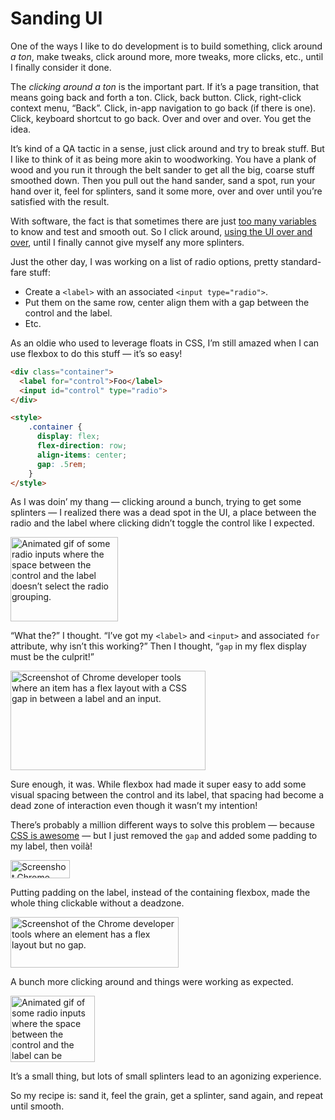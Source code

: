 # Sanding UI

One of the ways I like to do development is to build something, click around _a ton_, make tweaks, click around more, more tweaks, more clicks, etc., until I finally consider it done.

The _clicking around a ton_ is the important part. If it’s a page transition, that means going back and forth a ton. Click, back button. Click, right-click context menu, “Back”. Click, in-app navigation to go back (if there is one). Click, keyboard shortcut to go back. Over and over and over. You get the idea.

It’s kind of a QA tactic in a sense, just click around and try to break stuff. But I like to think of it as being more akin to woodworking. You have a plank of wood and you run it through the belt sander to get all the big, coarse stuff smoothed down. Then you pull out the hand sander, sand a spot, run your hand over it, feel for splinters, sand it some more, over and over until you’re satisfied with the result.

With software, the fact is that sometimes there are just [too many variables](https://daverupert.com/2024/02/ui-states/) to know and test and smooth out. So I click around, [using the UI over and over](https://notes.jim-nielsen.com/#2023-03-08T1210), until I finally cannot give myself any more splinters.

Just the other day, I was working on a list of radio options, pretty standard-fare stuff:

- Create a `<label>` with an associated `<input type="radio">`.
- Put them on the same row, center align them with a gap between the control and the label.
- Etc.

As an oldie who used to leverage floats in CSS, I’m still amazed when I can use flexbox to do this stuff — it’s so easy!

```html
<div class="container">
  <label for="control">Foo</label>
  <input id="control" type="radio">
</div>

<style>
	.container {
	  display: flex;
	  flex-direction: row;
	  align-items: center;
	  gap: .5rem;
	}
</style>
```

As I was doin’ my thang — clicking around a bunch, trying to get some splinters — I realized there was a dead spot in the UI, a place between the radio and the label where clicking didn’t toggle the control like I expected.

<img src="https://cdn.jim-nielsen.com/blog/2024/radios-flexbox-animated.gif" width="172" height="135" alt="Animated gif of some radio inputs where the space between the control and the label doesn’t select the radio grouping." />

“What the?” I thought. “I’ve got my `<label>` and `<input>` and associated `for` attribute, why isn’t this working?” Then I thought, “`gap` in my flex display must be the culprit!”

<img src="https://cdn.jim-nielsen.com/blog/2024/radios-flexbox.png" width="312" height="159" alt="Screenshot of Chrome developer tools where an item has a flex layout with a CSS gap in between a label and an input." />

Sure enough, it was. While flexbox had made it super easy to add some visual spacing between the control and its label, that spacing had become a dead zone of interaction even though it wasn’t my intention!

There’s probably a million different ways to solve this problem — because [CSS is awesome](https://blog.jim-nielsen.com/2021/css-is-in-fact-awesome/) — but I just removed the `gap` and added some padding to my label, then voilà!

<img src="https://cdn.jim-nielsen.com/blog/2024/radios-non-flexbox-padding.png" width="95" height="29" alt="Screenshot Chrome developer tools with a label that has a left padding." />

Putting padding on the label, instead of the containing flexbox, made the whole thing clickable without a deadzone.

<img src="https://cdn.jim-nielsen.com/blog/2024/radios-non-flexbox.png" width="269" height="81" alt="Screenshot of the Chrome developer tools where an element has a flex layout but no gap." />

A bunch more clicking around and things were working as expected.

<img src="https://cdn.jim-nielsen.com/blog/2024/radios-non-flexbox-animated.gif" width="135" height="106" alt="Animated gif of some radio inputs where the space between the control and the label can be clicked and it selects the entire radio grouping." />

It’s a small thing, but lots of small splinters lead to an agonizing experience.

So my recipe is: sand it, feel the grain, get a splinter, sand again, and repeat until smooth.